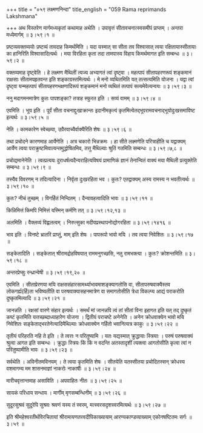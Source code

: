+++
title = "०५९ लक्ष्मणनिन्दा"
title_english = "059 Rama reprimands Lakshmana"

+++
अथ विस्तरेण मार्गमध्यकृतां कथामाह अथेति । उपावृत्तं सीतावचनात्स्वसमीपं प्राप्तम् । अन्तरा मध्येमार्गम्  ॥  ३।५९।१ ॥   

  

प्रष्टव्यवक्तव्ययोः प्रष्टव्यं तावदाह किमर्थमिति । यदा यस्मात् सा सीता तव विश्वासात् त्वया रक्षितायास्सीतायाः का हानिरिति विश्वासादित्यर्थः । मया विरहिता कृता तदा तामपास्य विहाय किमर्थमागत इति सम्बन्धः  ॥  ३।५९।२ ॥   

  

वक्तव्यमाह दृष्ट्वेति । हे लक्ष्मण मैथिलीं त्यज्य अभ्यागतं त्वां दृष्ट्वा । महत्पापं सीतापहरणरूपं शङ्कमानं राक्षसाः सीतामपहृतवन्त इति शङ्काग्रस्तमित्यर्थः । मे मनो व्यथितमिति यत् तत्सत्यमिति योजना । यद्वा त्वां दृष्ट्वा यन्महत्पापं सीतापहरणभक्षणादिरूपं शङ्कमानं मनो व्यथितं तत्पापं सत्यमेवेत्यन्वयः  ॥  ३।५९।३ ॥   

  

ननु मदागमनमात्रेण कुतः पापशङ्का? तत्राह स्फुरत इति । सव्यं वामम्  ॥  ३।५९।४  ॥   

एवमिति । भूय इति । पूर्वं सीता वचनाद्दुःखाक्रान्तः इदानीमकृत्यं कृतमित्येतद्भूपरामवचनाद्भूयोदुःखसमाविष्ट इत्यर्थः  ॥  ३।५९।५ ॥   

  

नेति । कामकारेण स्वेच्छया, उग्रैरवाच्यैर्वाक्यैरिति शेषः  ॥  ३।५९।६ ॥   

  

तथा प्रचोदने कारणमाह आर्येणेति । अत्र चकारो भिन्नक्रमः । हा सीते लक्ष्मणेति परित्राहीति च यद्वाक्यम् आर्येण त्वया पराक्रुष्टमिवात्यन्तमुद्धोषितमिव, तत्तु मैथिल्याः श्रुतिं गतमिति सम्बन्धः  ॥  ३।५९।७,८ ॥   

  

प्रचोद्यमानेनेति । त्वत्प्रत्ययः दुराधर्षत्वदैन्यराहित्यविषयं प्रामाणिकं ज्ञानं तेनान्वितं वाक्यं मया मैथिली प्रत्युक्तेति सम्बन्धः  ॥  ३।५९।९ ॥   

  

तस्यैव विवरणम् न तदित्यादिना । निर्वृता दुःखरहिता भव । कुतः? एतद्वाक्यम् अस्य रामस्य न भवतीत्यर्थः  ॥  ३।५९।१० ॥   

  

कुतः? नीचं तुच्छम् । विगर्हितं निन्दितम् । दैन्यावहत्वादिति भावः  ॥  ३।५९।११ ॥   

  

किन्निमित्तं किमपि निमित्तं यस्मिन् कर्मणि तत्  ॥  ३।५९।१२,१३ ॥   

  

अलमिति । वैक्लव्यं विह्वलत्वम् । निरुत्सुका मदीयप्रस्थापनोद्योगरहिता  ॥  ३।५९।१४१६ ॥   

  

भाव इति । विनष्टे भ्रातरि प्राप्तुं, माम् इति शेषः । पापरूपो भावो मयि । तव त्वया निवेशितः  ॥  ३।५९।१७ ॥   

  

सङ्केतादिति । सङ्केतात् श्रीरामद्रोहविषयात् राममनुगच्छसि, नतु रामभक्त्या । कुतः? क्रोशन्तमिति  ॥  ३।५९।१८ ॥   

  

अन्तरप्रेप्सुः रन्ध्रान्वेषी  ॥  ३।५९।१९,२० ॥   

  

एवमिति । सीताप्रेरणया मयि राक्षससंहारसामर्थ्याभावमाशङ्क्यागतोसि वा, सीतापरुषवाक्यैस्तव लोकगर्ह्य(र्हि)ता भविष्यतीति वा परुषवाक्यासहनमात्रेण वा समागतोसीति त्रेधा विकल्प्य आद्यं पराकरोति दुष्कृतमित्यादि  ॥  ३।५९।२१ ॥   

  

जानन्नति । रक्षसां वारणे संहार इत्यर्थः । समर्थं मां जानन्नपि त्वं तां सीतां विना इहागत इति यत् तद् दुष्कृतं कष्टं कृतमिति यत्तच्छब्दाध्याहारेण योजना । द्वितीयं पराचष्टे अनेनेति । अनेन क्रोधवाक्येन भावो मयि निवेशितः सङ्केताद्भरतेनेत्यादिमैथिल्याः क्रोधवाक्येन गर्हितो भवानित्यत्र काकुः  ॥  ३।५९।२२ ॥   

  

तृतीयं परिहरति नहि ते इति । ते त्वत्तः न परितुष्यामि । यतः यद्यस्मात् क्रुद्धायाः स्त्रियाः । परुषं परुषवाक्यं श्रुत्वा आगत इति सम्बन्धः । क्रुद्धाः स्त्रियः किं किं न वदन्ति अतस्तादृशीं त्यक्त्वा आगतोसीति कृत्वा त्वां न परितुष्यामीति भावः  ॥  ३।५९।२३ ॥   

  

सर्वथेति । अविनीतमविनयम् । ते त्वया कृतमिति शेषः । सीतयेति यतस्सीतया प्रचोदितस्सन् क्रोधस्य वशमागम्य मम शासनमाज्ञां नाकरोः नाकार्षीः  ॥  ३।५९।२४ ॥   

  

मारीचवृत्तान्तमाह असाविति । अपवाहितः नीतः  ॥  ३।५९।२५ ॥   

  

सायकं परिधाय सन्धाय । मार्गीम् मृगसम्बन्धिनीम्  ॥  ३।५९।२६ ॥   

  

सुदूरसुश्रवं सुदूरेपि सुश्रवः श्रवणं यस्य तं स्वरम्, मत्स्वरसदृशस्वरमित्यर्थः  ॥  ३।५९।२७ ॥   

  

इति श्रीमहेश्वरतीर्थविरचितायां श्रीरामायणतत्त्वदीपिकाख्यायाम् आरण्यकाण्डव्याख्याम् एकोनषष्टितमः सर्गः  ॥  ३।५९ ॥   

  

